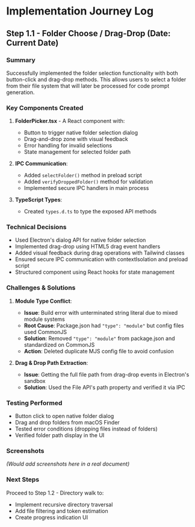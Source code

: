 # Implementation Journey Log

## Step 1.1 - Folder Choose / Drag-Drop (Date: Current Date)

### Summary
Successfully implemented the folder selection functionality with both button-click and drag-drop methods. This allows users to select a folder from their file system that will later be processed for code prompt generation.

### Key Components Created
1. **FolderPicker.tsx** - A React component with:
   - Button to trigger native folder selection dialog
   - Drag-and-drop zone with visual feedback
   - Error handling for invalid selections
   - State management for selected folder path

2. **IPC Communication**:
   - Added `selectFolder()` method in preload script
   - Added `verifyDroppedFolder()` method for validation
   - Implemented secure IPC handlers in main process

3. **TypeScript Types**:
   - Created `types.d.ts` to type the exposed API methods

### Technical Decisions
- Used Electron's dialog API for native folder selection
- Implemented drag-drop using HTML5 drag event handlers
- Added visual feedback during drag operations with Tailwind classes
- Ensured secure IPC communication with contextIsolation and preload script
- Structured component using React hooks for state management

### Challenges & Solutions
1. **Module Type Conflict**:
   - **Issue**: Build error with unterminated string literal due to mixed module systems
   - **Root Cause**: Package.json had `"type": "module"` but config files used CommonJS
   - **Solution**: Removed `"type": "module"` from package.json and standardized on CommonJS
   - **Action**: Deleted duplicate MJS config file to avoid confusion

2. **Drag & Drop Path Extraction**:
   - **Issue**: Getting the full file path from drag-drop events in Electron's sandbox
   - **Solution**: Used the File API's path property and verified it via IPC

### Testing Performed
- Button click to open native folder dialog
- Drag and drop folders from macOS Finder
- Tested error conditions (dropping files instead of folders)
- Verified folder path display in the UI

### Screenshots
*(Would add screenshots here in a real document)*

### Next Steps
Proceed to Step 1.2 - Directory walk to:
- Implement recursive directory traversal
- Add file filtering and token estimation
- Create progress indication UI 